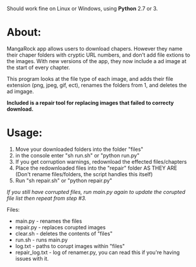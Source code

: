 Should work fine on Linux or Windows, using <b>Python</b> 2.7 or 3.

<h1>About:</h1>
MangaRock app allows users to download chapers. However they name their chaper folders with cryptic URL numbers, and don't add file extions to the images. With new versions of the app, they now include a ad image at the start of every chapter.

This program looks at the file type of each image, and adds their file extension (png, jpeg, gif, ect), renames the folders from 1, and deletes the ad imgage.

<b>Included is a repair tool for replacing images that failed to correcty download.</b>

<h1>Usage:</h1>
<ol>
<li>Move your downloaded folders into the folder "files"</li>
<li>in the console enter "sh run.sh" or "python run.py"</li>
<li>If you get corruption warnings, redownload the effected files/chapters</li>
<li>Place the redownloaded files into the "repair" folder AS THEY ARE (Don't rename files/folders, the script handles this itself)</li>
<li>Run "sh repair.sh" or "python repair.py"</li>
</ol>
<i>If you still have corrupted files, run main.py again to update the corupted file list
then repeat from step #3.</i>

Files:
<ul>
<li>main.py - renames the files</li>
<li>repair.py - replaces corupted images</li>
<li>clear.sh - deletes the contents of "files"</li>
<li>run.sh - runs main.py</li>
<li>log.txt - paths to corupt images within "files"</li>
<li>repair_log.txt - log of renamer.py, you can read this if you're having issues with it.</li>
</ul>
